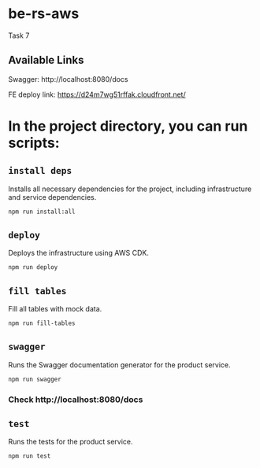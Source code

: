 # be-rs-aws

Task 7

## Available Links
Swagger: http://localhost:8080/docs

FE deploy link: https://d24m7wg51rffak.cloudfront.net/

# In the project directory, you can run scripts:

## `install deps`
Installs all necessary dependencies for the project, including infrastructure and service dependencies.
```sh
npm run install:all
```

## `deploy`
Deploys the infrastructure using AWS CDK.
```sh
npm run deploy
```

## `fill tables`
Fill all tables with mock data.
```sh
npm run fill-tables
```

## `swagger`

Runs the Swagger documentation generator for the product service.
```sh
npm run swagger
```
### Check http://localhost:8080/docs

## `test`
Runs the tests for the product service.
```sh
npm run test
```
